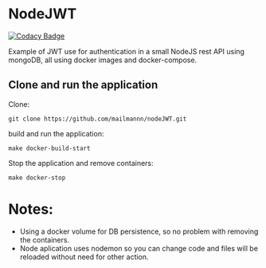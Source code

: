 # NodeJWT

[![Codacy Badge](https://api.codacy.com/project/badge/Grade/b2b842b547b64235823e0cf40c9632db)](https://app.codacy.com/app/andrepinheiro.um/nodeJWT?utm_source=github.com&utm_medium=referral&utm_content=mailmannn/nodeJWT&utm_campaign=Badge_Grade_Dashboard)

Example of JWT use for authentication in a small NodeJS rest API using mongoDB, all using docker images and docker-compose.


## Clone and run the application

Clone:

````
git clone https://github.com/mailmannn/nodeJWT.git

````

build and run the application:


````
make docker-build-start

````


Stop the application and remove containers:

````
make docker-stop 

````

# Notes: 
  - Using a docker volume for DB persistence, so no problem with removing the containers.
  - Node aplication uses nodemon so you can change code and files will be reloaded without need for other action.
